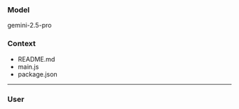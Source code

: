 ### Model
gemini-2.5-pro

### Context
- README.md
- main.js
- package.json

---

### User
<!-- Enter your prompt here, then execute `gb9k run` -->